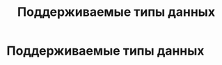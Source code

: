﻿---
layout: default
title: Поддерживаемые типы данных
nav_order: 6
parent: Справочная информация
has_children: true
---

Поддерживаемые типы данных
==========================
